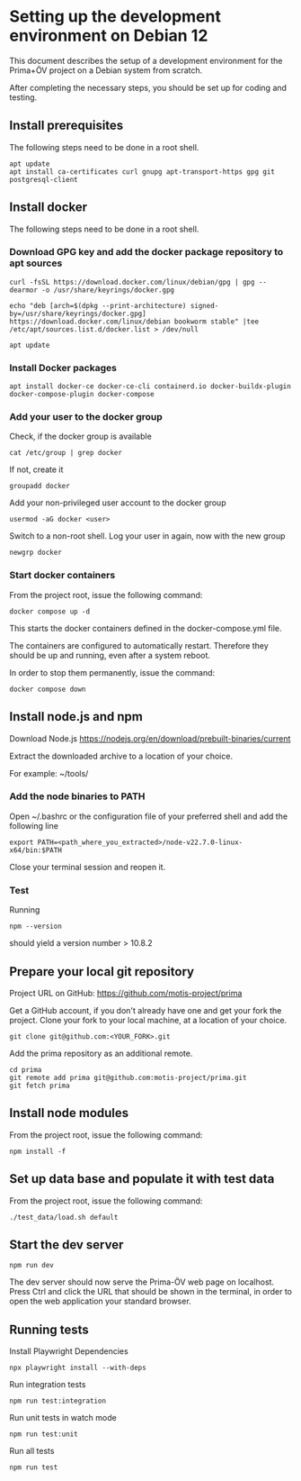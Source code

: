 # Setting up the development environment on Debian 12

This document describes the setup of a development environment for the Prima+ÖV project on a Debian system from scratch.

After completing the necessary steps, you should be set up for coding and testing.

## Install prerequisites

The following steps need to be done in a root shell.

```
apt update
apt install ca-certificates curl gnupg apt-transport-https gpg git postgresql-client
```

## Install docker

The following steps need to be done in a root shell.

### Download GPG key and add the docker package repository to apt sources

```
curl -fsSL https://download.docker.com/linux/debian/gpg | gpg --dearmor -o /usr/share/keyrings/docker.gpg

echo "deb [arch=$(dpkg --print-architecture) signed-by=/usr/share/keyrings/docker.gpg] https://download.docker.com/linux/debian bookworm stable" |tee /etc/apt/sources.list.d/docker.list > /dev/null

apt update
```

### Install Docker packages

```
apt install docker-ce docker-ce-cli containerd.io docker-buildx-plugin docker-compose-plugin docker-compose
```

### Add your user to the docker group

Check, if the docker group is available

```
cat /etc/group | grep docker
```

If not, create it

```
groupadd docker
```

Add your non-privileged user account to the docker group

```
usermod -aG docker <user>
```

Switch to a non-root shell.
Log your user in again, now with the new group

```
newgrp docker
```

### Start docker containers

From the project root, issue the following command:

```
docker compose up -d
```

This starts the docker containers defined in the docker-compose.yml file.

The containers are configured to automatically restart.
Therefore they should be up and running, even after a system reboot.

In order to stop them permanently, issue the command:

```
docker compose down
```

## Install node.js and npm

Download Node.js
https://nodejs.org/en/download/prebuilt-binaries/current

Extract the downloaded archive to a location of your choice.

For example: ~/tools/

### Add the node binaries to PATH

Open ~/.bashrc or the configuration file of your preferred shell and add the following line

```
export PATH=<path_where_you_extracted>/node-v22.7.0-linux-x64/bin:$PATH
```

Close your terminal session and reopen it.

### Test

Running

```
npm --version
```

should yield a version number > 10.8.2

## Prepare your local git repository

Project URL on GitHub: https://github.com/motis-project/prima

Get a GitHub account, if you don't already have one and get your fork the project.
Clone your fork to your local machine, at a location of your choice.

```
git clone git@github.com:<YOUR_FORK>.git
```

Add the prima repository as an additional remote.

```
cd prima
git remote add prima git@github.com:motis-project/prima.git
git fetch prima
```

## Install node modules

From the project root, issue the following command:

```
npm install -f
```

## Set up data base and populate it with test data

From the project root, issue the following command:

```
./test_data/load.sh default
```

## Start the dev server

```
npm run dev
```

The dev server should now serve the Prima-ÖV web page on localhost.
Press Ctrl and click the URL that should be shown in the terminal, in order to open the web application your standard browser.

## Running tests

Install Playwright Dependencies
```
npx playwright install --with-deps
```

Run integration tests
```
npm run test:integration
```

Run unit tests in watch mode
```
npm run test:unit
```

Run all tests
```
npm run test
```
